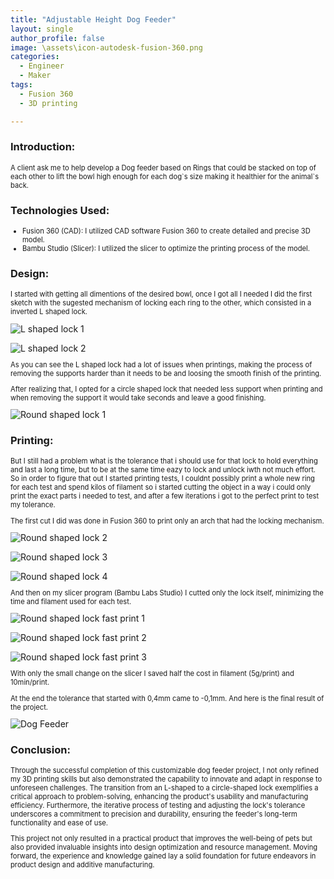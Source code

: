 ```yaml
---
title: "Adjustable Height Dog Feeder"
layout: single
author_profile: false
image: \assets\icon-autodesk-fusion-360.png
categories:
  - Engineer
  - Maker
tags:
  - Fusion 360
  - 3D printing

---
```


<h3>Introduction:</h3>

<p style="font-size:0.8em">
A client ask me to help develop a Dog feeder based on Rings that could be stacked on top of each other to lift the bowl high enough for each dog`s size making it healthier for the animal`s back.
</p>

<h3>Technologies Used:</h3>
  <ul style="font-size:0.8em">
  <li>Fusion 360 (CAD): I utilized CAD software Fusion 360 to create detailed and precise 3D model.</li>
  <li>Bambu Studio (Slicer): I utilized the slicer to optimize the printing process of the model.</li>
  </ul>

<h3>Design:</h3>

<p style="font-size:0.8em">
I started with getting all dimentions of the desired bowl, once I got all I needed I did the first sketch with the sugested mechanism of locking each ring to the other, which consisted in a inverted L shaped lock.
</p>

<img src="\assets\AdjustableHeightDogFeeder01.jpg" alt="L shaped lock 1" class="image">
<p></p>
<img src="\assets\AdjustableHeightDogFeeder02.jpg" alt="L shaped lock 2" class="image">

<p style="font-size:0.8em">
As you can see the L shaped lock had a lot of issues when printings, making the process of removing the supports harder than it needs to be and loosing the smooth finish of the printing.
</p>

<p style="font-size:0.8em">
After realizing that, I opted for a circle shaped lock that needed less support when printing and when removing the support it would take seconds and leave a good finishing.
</p>

<img src="\assets\AdjustableHeightDogFeeder05.jpg" alt="Round shaped lock 1" class="image">

<h3>Printing:</h3>

<p style="font-size:0.8em">
But I still had a problem what is the tolerance that i should use for that lock to hold everything and last a long time, but to be at the same time eazy to lock and unlock iwth not much effort.
So in order to figure that out I started printing tests, I couldnt possibly print a whole new ring for each test and spend kilos of filament so i started cutting the object in a way i could only print the exact parts i needed to test, and after a few iterations i got to the perfect print to test my tolerance.
</p>

<p style="font-size:0.8em">
The first cut I did was done in Fusion 360 to print only an arch that had the locking mechanism.
</p>

<img src="\assets\AdjustableHeightDogFeeder03.png" alt="Round shaped lock 2" class="image">
<p></p>
<img src="\assets\AdjustableHeightDogFeeder04.png" alt="Round shaped lock 3" class="image">
<p></p>
<img src="\assets\AdjustableHeightDogFeeder06.jpg" alt="Round shaped lock 4" class="image">


<p style="font-size:0.8em">
And then on my slicer program (Bambu Labs Studio) I cutted only the lock itself, minimizing the time and filament used for each test.
</p>


<img src="\assets\AdjustableHeightDogFeeder07.png" alt="Round shaped lock fast print 1" class="image">
<p></p>
<img src="\assets\AdjustableHeightDogFeeder08.png" alt="Round shaped lock fast print 2" class="image">
<p></p>
<img src="\assets\AdjustableHeightDogFeeder09.jpg" alt="Round shaped lock fast print 3" class="image">

<p style="font-size:0.8em">
With only the small change on the slicer I saved half the cost in filament (5g/print) and 10min/print.
</p>

<p style="font-size:0.8em">
At the end the tolerance that started with 0,4mm came to -0,1mm. And here is the final result of the project.
</p>


<img src="\assets\AdjustableHeightDogFeeder10.jpg" alt="Dog Feeder" class="image">


<h3>Conclusion:</h3>
<p style="font-size:0.8em">
Through the successful completion of this customizable dog feeder project, I not only refined my 3D printing skills but also demonstrated the capability to innovate and adapt in response to unforeseen challenges. The transition from an L-shaped to a circle-shaped lock exemplifies a critical approach to problem-solving, enhancing the product's usability and manufacturing efficiency. Furthermore, the iterative process of testing and adjusting the lock's tolerance underscores a commitment to precision and durability, ensuring the feeder's long-term functionality and ease of use. 
</p>

<p style="font-size:0.8em">
This project not only resulted in a practical product that improves the well-being of pets but also provided invaluable insights into design optimization and resource management. Moving forward, the experience and knowledge gained lay a solid foundation for future endeavors in product design and additive manufacturing.
</p>

